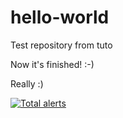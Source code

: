 # hello-world
Test repository from tuto

Now it's finished! :-)

Really :)

[![Total alerts](https://img.shields.io/lgtm/alerts/g/roman-soft/hello-world.svg?logo=lgtm&logoWidth=18)](https://lgtm.com/projects/g/roman-soft/hello-world/alerts/)

